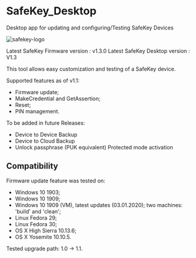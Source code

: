 # SafeKey_Desktop
Desktop app for updating and configuring/Testing SafeKey Devices

![safekey-logo](https://user-images.githubusercontent.com/29922859/71773408-dbd6b700-2f5c-11ea-9237-1aae466a2d5d.png)

Latest SafeKey Firmware version : v1.3.0
Latest SafeKey Desktop version : V1.3

This  tool allows easy customization and testing of a SafeKey device.

Supported features as of v1.1:
* Firmware update;
* MakeCredential and GetAssertion;
* Reset;
* PIN management.

To be added in future Releases:

* Device to Device Backup
* Device to Cloud Backup 
* Unlock passphrase (PUK equivalent) Protected mode activation

## Compatibility
Firmware update feature was tested on:
- Windows 10 1903;
- Windows 10 1909;
- Windows 10 1909 (VM), latest updates (03.01.2020); two machines: 'build' and 'clean';
- Linux Fedora 29;
- Linux Fedora 30;
- OS X High Sierra 10.13.6;
- OS X Yosemite 10.10.5.

Tested upgrade path: 1.0 -> 1.1.
